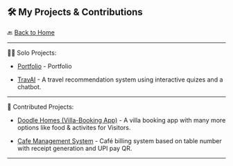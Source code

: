 ## 🛠️ My Projects & Contributions

🔙 [Back to Home](README.md)

---

👨‍💻 Solo Projects:

- [Portfolio](https://github.com/Girish312/portfolio) - Portfolio

- [TravAI](https://github.com/Girish312/TravAI) - A travel recommendation system using interactive quizes and a chatbot.

---

👥 Contributed Projects:

- [Doodle Homes (Villa-Booking App)](https://github.com/Varad11220/dh-varad.git) - A villa booking app with many more options like food & activites for Visitors.

- [Cafe Management System](https://github.com/11-Yash/cafe-management-web-app.git) - Café billing system based on table number with receipt generation and UPI pay QR.

---
